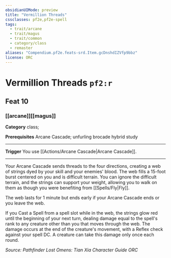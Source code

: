 ```yaml
---
obsidianUIMode: preview
title: "Vermillion Threads"
cssclasses: pf2e,pf2e-spell
tags:
  - trait/arcane
  - trait/magus
  - trait/common
  - category/class
  - remaster
aliases: "Compendium.pf2e.feats-srd.Item.gcDnshdIZVfp9bbz"
license: ORC
---
```

# Vermillion Threads `pf2:r`
## Feat 10
### [[arcane]][[magus]]

**Category** class; 



**Prerequisites** Arcane Cascade; unfurling brocade hybrid study
* * *
**Trigger** You use [[Actions/Arcane Cascade|Arcane Cascade]].

* * *

Your Arcane Cascade sends threads to the four directions, creating a web of strings dyed by your skill and your enemies' blood. The web fills a 15-foot burst centered on you and is difficult terrain. You can ignore the difficult terrain, and the strings can support your weight, allowing you to walk on them as though you were benefiting from [[Spells/Fly|Fly]].

The web lasts for 1 minute but ends early if your Arcane Cascade ends or you leave the web.

If you Cast a Spell from a spell slot while in the web, the strings glow red until the beginning of your next turn, dealing damage equal to the spell's rank to any creature other than you that moves through the web. The damage occurs at the end of the creature's movement, with a Reflex check against your spell DC. A creature can take this damage only once each round.

*Source: Pathfinder Lost Omens: Tian Xia Character Guide*
*ORC*